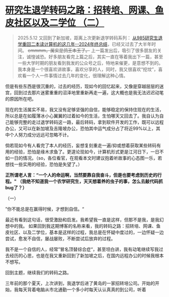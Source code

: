 # [研究生退学转码之路：招转培、网课、鱼皮社区以及二学位  （二）](https://github.com/QiYongchuan/MyGitBlog/issues/124)

>  2025.5.12 又回到了新加坡，距离上次更新退学转码系列： [从985研究生退学重回二本读计算机的这几年--2024年终总结](https://github.com/QiYongchuan/MyGitBlog/issues/110)，已经又过去了大半年时间。    ~~emmmm，属实是鸽王本王了。~~  上一篇发出后，吸引了很多朋友的关注，诚惶诚恐。好多朋友看完上篇之后，其实一直在等着我出下一篇，甚至一些大学时期的朋友看到我发的公众号之后，特地来催更，是意想不到的。   我本身是一个很喜欢讲故事，喜欢分享的人，同时，我又很喜欢“挖坟”，喜欢看一个人一件事情过去几年的变化，很理解这种心情。


但是有些东西是很沉重的，过去的经历，现如今的回忆起来，又像是穿越层层的迷宫，回到过去那片迷雾重重的沼泽地里重新再走一遍，这大概也是我无法迟迟动笔的原因所在吧。

现在的生活属实不易，我又没有足够坚强的自信，能够稳定的保持住现在的生活，所以总是在如履薄冰小心翼翼的过着如今的生活，生怕哪天又回去了。我自认为自己能够完整的走过退学转码这一路，最后转码，拿到软件开发的工作，既可以远程办公，又可以在新加坡及吉隆坡办公，恐怕其中运气成分占了将近99%以上，其中个人努力成分远远可忽略不计。

倘若现如今有人看完了本人的经历，妄想复刻重走一遍/抑或想着获取某些转码有用的经验，恐怕是缘木求鱼了。更遑论现如今，计算机形式更是江河日下，一日不如一日的情况。（so，各位看官，在观看本文时建议抱着听故事的心态图一乐，若想找一些实用的经验，恐怕是失望了。）

**正所谓老人言：“一个人的命运啊，当然要靠自我奋斗，但是也要考虑到历史的行程。" （我绝不知道我一个农学研究生，天天想着养的虫子的事，怎么去敲代码抓bug了？）**



（一）

”你不能总是在赢得时候，才想到自信。“

最近有看到这句话，很受激励和启发。我希望我一直是这样，但那不是我，是我幻想中的我。  如果回到我这期博客的名称来看，我的转码之路：招转培、网课、鱼皮社区、以及二学位，基本是这样的过程，我总是在怀疑中度过的，一边怀疑一边尝试，愈发不自信，屡战屡败，不断尝试后放弃的过程。

我不是一个自信的人，经常”冒名顶替综合症“，甚至坦白讲，我有动笔继续写我过去经历的心思，也是在我又重新回到了新加坡之后，在国内远程办公的时候我根本不想写。


回到主题，继续我们的转码之路。

三年前的那个夏天，上次讲到，我退学后进了黄岛的一家招转培公司。开始的开始，我每天背着电脑从市北通勤一个多小时每天认认真真的到公司，听着